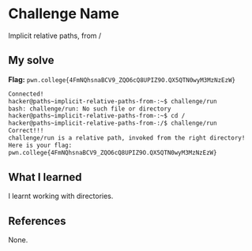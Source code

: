 # Challenge Name
Implicit relative paths, from /

## My solve
**Flag:** `pwn.college{4FmNQhsnaBCV9_ZQO6cQ8UPIZ9O.QX5QTN0wyM3MzNzEzW}`

```bash
Connected!
hacker@paths~implicit-relative-paths-from-:~$ challenge/run
bash: challenge/run: No such file or directory
hacker@paths~implicit-relative-paths-from-:~$ cd /
hacker@paths~implicit-relative-paths-from-:/$ challenge/run
Correct!!!
challenge/run is a relative path, invoked from the right directory!
Here is your flag:
pwn.college{4FmNQhsnaBCV9_ZQO6cQ8UPIZ9O.QX5QTN0wyM3MzNzEzW}
```

## What I learned
I learnt working with directories. 

## References 
None.
